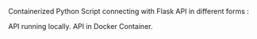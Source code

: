 Containerized Python Script connecting with Flask API in different forms :

API running locally.
API in Docker Container.